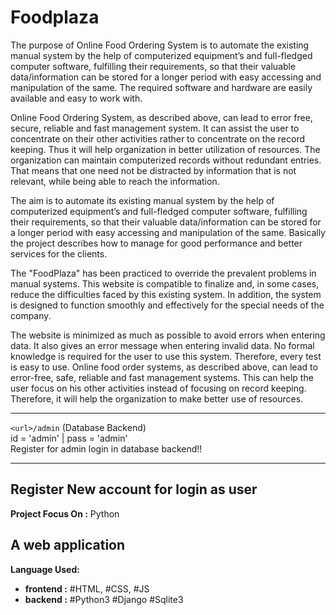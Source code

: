 # Foodplaza

The purpose of Online Food Ordering System is to automate the existing manual system by the help of computerized equipment’s and full-fledged computer software, fulfilling their requirements, so that their valuable data/information can be stored for a longer period with easy accessing and manipulation of the same. The required software and hardware are easily available and easy to work with.

Online Food Ordering System, as described above, can lead to error free, secure, reliable and fast management system. It can assist the user to concentrate on their other activities rather to concentrate on the record keeping. Thus it will help organization in better utilization of resources. The organization can maintain computerized records without redundant entries. That means that one need not be distracted by information that is not relevant, while being able to reach the information.

The aim is to automate its existing manual system by the help of computerized equipment’s and full-fledged computer software, fulfilling their requirements, so that their valuable data/information can be stored for a longer period with easy accessing and manipulation of the same. Basically the project describes how to manage for good performance and better services for the clients.

The "FoodPlaza" has been practiced to override the prevalent problems in manual systems. This website is compatible to finalize and, in some cases, reduce the difficulties faced by this existing system. In addition, the system is designed to function smoothly and effectively for the special needs of the company.

The website is minimized as much as possible to avoid errors when entering data. It also gives an error message when entering invalid data. No formal knowledge is required for the user to use this system. Therefore, every test is easy to use. Online food order systems, as described above, can lead to error-free, safe, reliable and fast management systems. This can help the user focus on his other activities instead of focusing on record keeping. Therefore, it will help the organization to make better use of resources.

<!-- Homepage:<br>
![alt text](https://github.com/CosmiX-6/FoodPlaza/blob/main/Screenshots/foodplaza-admin-home-1.png "Home Preview")
![alt text](https://github.com/CosmiX-6/FoodPlaza/blob/main/Screenshots/foodplaza-login.png "Login Preview") -->

---

`<url>/admin` (Database Backend)<br>
id = 'admin' | pass = 'admin'<br>
Register for admin login in database backend!!

---

## Register New account for login as user

**Project Focus On :** Python<br>

## A web application

**Language Used:**

- **frontend :** #HTML, #CSS, #JS
- **backend :** #Python3 #Django #Sqlite3
